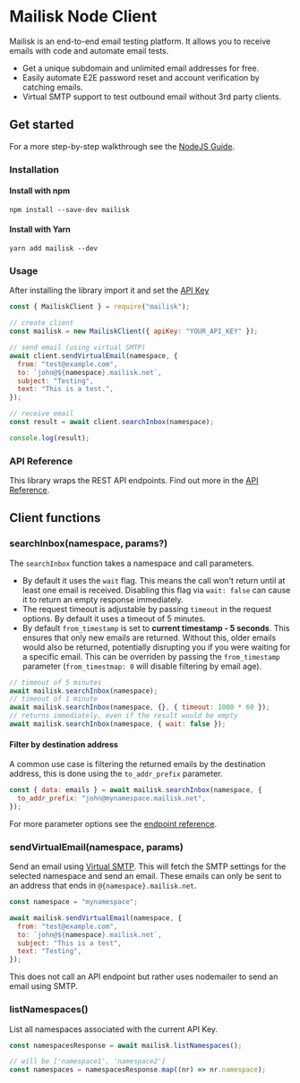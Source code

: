 # Mailisk Node Client

Mailisk is an end-to-end email testing platform. It allows you to receive emails with code and automate email tests.

- Get a unique subdomain and unlimited email addresses for free.
- Easily automate E2E password reset and account verification by catching emails.
- Virtual SMTP support to test outbound email without 3rd party clients.

## Get started

For a more step-by-step walkthrough see the [NodeJS Guide](https://docs.mailisk.com/guides/nodejs.html).

### Installation

#### Install with npm

```shell
npm install --save-dev mailisk
```

#### Install with Yarn

```shell
yarn add mailisk --dev
```

### Usage

After installing the library import it and set the [API Key](https://docs.mailisk.com/#getting-your-api-key)

```js
const { MailiskClient } = require("mailisk");

// create client
const mailisk = new MailiskClient({ apiKey: "YOUR_API_KEY" });

// send email (using virtual SMTP)
await client.sendVirtualEmail(namespace, {
  from: "test@example.com",
  to: `john@${namespace}.mailisk.net`,
  subject: "Testing",
  text: "This is a test.",
});

// receive email
const result = await client.searchInbox(namespace);

console.log(result);
```

### API Reference

This library wraps the REST API endpoints. Find out more in the [API Reference](https://docs.mailisk.com/api-reference/).

## Client functions

### searchInbox(namespace, params?)

The `searchInbox` function takes a namespace and call parameters.

- By default it uses the `wait` flag. This means the call won't return until at least one email is received. Disabling this flag via `wait: false` can cause it to return an empty response immediately.
- The request timeout is adjustable by passing `timeout` in the request options. By default it uses a timeout of 5 minutes.
- By default `from_timestamp` is set to **current timestamp - 5 seconds**. This ensures that only new emails are returned. Without this, older emails would also be returned, potentially disrupting you if you were waiting for a specific email. This can be overriden by passing the `from_timestamp` parameter (`from_timestmap: 0` will disable filtering by email age).

```js
// timeout of 5 minutes
await mailisk.searchInbox(namespace);
// timeout of 1 minute
await mailisk.searchInbox(namespace, {}, { timeout: 1000 * 60 });
// returns immediately, even if the result would be empty
await mailisk.searchInbox(namespace, { wait: false });
```

#### Filter by destination address

A common use case is filtering the returned emails by the destination address, this is done using the `to_addr_prefix` parameter.

```js
const { data: emails } = await mailisk.searchInbox(namespace, {
  to_addr_prefix: "john@mynamespace.mailisk.net",
});
```

For more parameter options see the [endpoint reference](https://docs.mailisk.com/api-reference/search-inbox.html#request-1).

### sendVirtualEmail(namespace, params)

Send an email using [Virtual SMTP](https://docs.mailisk.com/smtp.html). This will fetch the SMTP settings for the selected namespace and send an email. These emails can only be sent to an address that ends in `@{namespace}.mailisk.net`.

```js
const namespace = "mynamespace";

await mailisk.sendVirtualEmail(namespace, {
  from: "test@example.com",
  to: `john@${namespace}.mailisk.net`,
  subject: "This is a test",
  text: "Testing",
});
```

This does not call an API endpoint but rather uses nodemailer to send an email using SMTP.

### listNamespaces()

List all namespaces associated with the current API Key.

```js
const namespacesResponse = await mailisk.listNamespaces();

// will be ['namespace1', 'namespace2']
const namespaces = namespacesResponse.map((nr) => nr.namespace);
```
